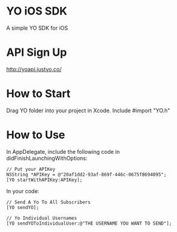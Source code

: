 YO iOS SDK
======

A simple YO SDK for iOS

API Sign Up
======
http://yoapi.justyo.co/

How to Start
======
Drag YO folder into your project in Xcode. Include #import "YO.h"


How to Use
======
In AppDelegate, include the following code in didFinishLaunchingWithOptions:

    // Put your APIKey
    NSString *APIKey = @"20af1dd2-93af-869f-446c-0675f8694095";
    [YO startWithAPIKey:APIKey];


In your code:

    // Send A Yo To All Subscribers
    [YO sendYO];
    
    // Yo Individual Usernames
    [YO sendYOToIndividualUser:@"THE USERNAME YOU WANT TO SEND"];


